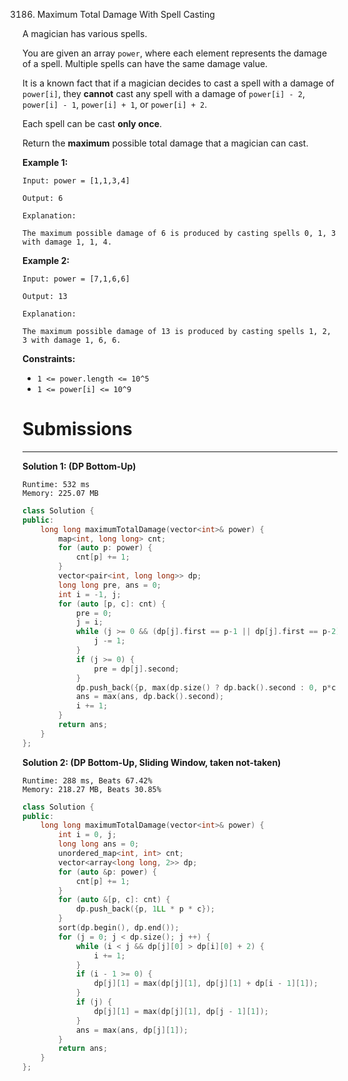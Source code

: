 3186. Maximum Total Damage With Spell Casting

A magician has various spells.

You are given an array `power`, where each element represents the damage of a spell. Multiple spells can have the same damage value.

It is a known fact that if a magician decides to cast a spell with a damage of `power[i]`, they **cannot** cast any spell with a damage of `power[i] - 2`, `power[i] - 1`, `power[i] + 1`, or `power[i] + 2`.

Each spell can be cast **only once**.

Return the **maximum** possible total damage that a magician can cast.

 

**Example 1:**
```
Input: power = [1,1,3,4]

Output: 6

Explanation:

The maximum possible damage of 6 is produced by casting spells 0, 1, 3 with damage 1, 1, 4.
```

**Example 2:**
```
Input: power = [7,1,6,6]

Output: 13

Explanation:

The maximum possible damage of 13 is produced by casting spells 1, 2, 3 with damage 1, 6, 6.
```
 

**Constraints:**

* `1 <= power.length <= 10^5`
* `1 <= power[i] <= 10^9`

# Submissions
---
**Solution 1: (DP Bottom-Up)**
```
Runtime: 532 ms
Memory: 225.07 MB
```
```c++
class Solution {
public:
    long long maximumTotalDamage(vector<int>& power) {
        map<int, long long> cnt;
        for (auto p: power) {
            cnt[p] += 1;
        }
        vector<pair<int, long long>> dp;
        long long pre, ans = 0;
        int i = -1, j;
        for (auto [p, c]: cnt) {
            pre = 0;
            j = i;
            while (j >= 0 && (dp[j].first == p-1 || dp[j].first == p-2)) {
                j -= 1;
            }
            if (j >= 0) {
                pre = dp[j].second;
            }
            dp.push_back({p, max(dp.size() ? dp.back().second : 0, p*c + pre)});
            ans = max(ans, dp.back().second);
            i += 1;
        }
        return ans;
    }
};
```

**Solution 2: (DP Bottom-Up, Sliding Window, taken not-taken)**
```
Runtime: 288 ms, Beats 67.42%
Memory: 218.27 MB, Beats 30.85%
```
```c++
class Solution {
public:
    long long maximumTotalDamage(vector<int>& power) {
        int i = 0, j;
        long long ans = 0;
        unordered_map<int, int> cnt;
        vector<array<long long, 2>> dp;
        for (auto &p: power) {
            cnt[p] += 1;
        }
        for (auto &[p, c]: cnt) {
            dp.push_back({p, 1LL * p * c});
        }
        sort(dp.begin(), dp.end());
        for (j = 0; j < dp.size(); j ++) {
            while (i < j && dp[j][0] > dp[i][0] + 2) {
                i += 1;
            }
            if (i - 1 >= 0) {
                dp[j][1] = max(dp[j][1], dp[j][1] + dp[i - 1][1]);
            }
            if (j) {
                dp[j][1] = max(dp[j][1], dp[j - 1][1]);
            }
            ans = max(ans, dp[j][1]);
        }
        return ans;
    }
};

```
